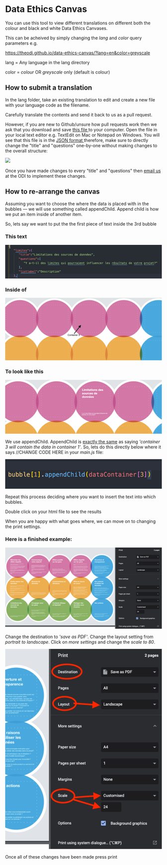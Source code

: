 # Data Ethics Canvas

You can use this tool to view different translations on different both the colour and black and white Data Ethics Canvases.

This can be acheived by simply changing the *lang* and *color* query parameters e.g.

https://theodi.github.io/data-ethics-canvas/?lang=en&color=greyscale

lang = Any language in the lang directory

color = *colour* OR *greyscale* only (default is colour)

## How to submit a translation

In the lang folder, take an existing translation to edit and create a new file with your language code as the filename.

Carefully translate the contents and send it back to us as a pull request.

However, if you are new to Github/unsure how pull requests work then we ask that you download and save <a href="https://raw.githubusercontent.com/theodi/data-ethics-canvas/master/lang/translateMe.json"> this file </a> to your computer. Open the file in your local text editor e.g. TextEdit on Mac or Notepad on Windows. You will see that this file is in the <a href="https://developer.mozilla.org/en-US/docs/Learn/JavaScript/Objects/JSON"> JSON format </a> therefore, make sure to directly change the "title" and "questions" one-by-one without making changes to the overall structure:

<img src="./InstructionAssets/JSON-Example.gif"/>

Once you have made changes to every "title" and "questions" then <a href="mailto:jack.schofield@theodi.org"> email us </a> at the ODI to implement these changes.

## How to re-arrange the canvas

Assuming you want to choose the where the data is placed with in the bubbles — we will use something called appendChild. Append child is how we put an item inside of another item.

So, lets say we want to put the the first piece of text inside the 3rd bubble

### This text

<img src="./InstructionAssets/Untitled 4.png"/>

### Inside of 

<img src="./InstructionAssets/Screenshot_2021-06-03_at_10.23.04.png"/>

### To look like this

<img src="./InstructionAssets/Untitled 5.png"/>

We use appendChild. AppendChild is <u>exactly the same</u> as saying *'container 3 will contain the data in container 1'*. So, lets do this directly below where it says //CHANGE CODE HERE in your *main.js* file: 

<img src="./InstructionAssets/Untitled 6.png"/>

Repeat this process deciding where you want to insert the text into which bubbles. 

Double click on your html file to see the results

When you are happy with what goes where, we can move on to changing the print settings.

### Here is a finished example:

<img src="./InstructionAssets/Untitled 7.png"/>

Change the destination to *'save as PDF'*. Change the layout setting from *portrait to landscape*. Click on *more settings* and change the *scale to 80*.

<img src="./InstructionAssets/Untitled 8.png"/>

Once all of these changes have been made press print
